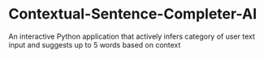 # Contextual-Sentence-Completer-AI
An interactive Python application that actively infers category of user text input and suggests up to 5 words based on context
